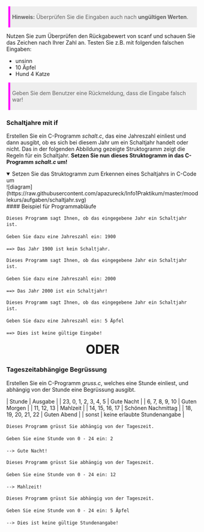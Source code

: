 > **Hinweis:** Überprüfen Sie die Eingaben auch nach **ungültigen Werten**.

Nutzen Sie zum Überprüfen den Rückgabewert von scanf und schauen Sie das Zeichen nach Ihrer Zahl an. Testen Sie z.B. mit folgenden falschen Eingaben:

* unsinn
* 10 Äpfel
* Hund 4 Katze

> Geben Sie dem Benutzer eine Rückmeldung, dass die Eingabe falsch war!

### Schaltjahre mit if

Erstellen Sie ein C-Programm _schalt.c_, das eine Jahreszahl einliest und dann ausgibt, ob es sich bei diesem Jahr um ein Schaltjahr handelt oder nicht. Das in der folgenden Abbildung gezeigte Struktogramm zeigt die Regeln für ein Schaltjahr.
**Setzen Sie nun dieses Struktogramm in das C-Programm _schalt.c_ um!**

<details open>
<summary>Setzen Sie das Struktogramm zum Erkennen eines Schaltjahrs in C-Code um</summary>
![diagram](https://raw.githubusercontent.com/apazureck/Info1Praktikum/master/moodlekurs/aufgaben/schaltjahr.svg)
</details>
#### Beispiel für Programmabläufe

```
Dieses Programm sagt Ihnen, ob das eingegebene Jahr ein Schaltjahr ist.

Geben Sie dazu eine Jahreszahl ein: 1900

==> Das Jahr 1900 ist kein Schaltjahr.
```

```
Dieses Programm sagt Ihnen, ob das eingegebene Jahr ein Schaltjahr ist.

Geben Sie dazu eine Jahreszahl ein: 2000

==> Das Jahr 2000 ist ein Schaltjahr!
```

```
Dieses Programm sagt Ihnen, ob das eingegebene Jahr ein Schaltjahr ist.

Geben Sie dazu eine Jahreszahl ein: 5 Äpfel

==> Dies ist keine gültige Eingabe!
```

<div class="or">ODER</div>

### Tageszeitabhängige Begrüssung

Erstellen Sie ein C-Programm _gruss.c_, welches eine Stunde einliest, und abhängig von der Stunde eine Begrüssung ausgibt.

| Stunde | Ausgabe |
| 23, 0, 1, 2, 3, 4, 5 | Gute Nacht |
| 6, 7, 8, 9, 10 | Guten Morgen |
| 11, 12, 13 | Mahlzeit |
| 14, 15, 16, 17 | Schönen Nachmittag |
| 18, 19, 20, 21, 22 | Guten Abend |
| sonst | keine erlaubte Stundenangabe |

```
Dieses Programm grüsst Sie abhängig von der Tageszeit.

Geben Sie eine Stunde von 0 - 24 ein: 2

--> Gute Nacht!
```

```
Dieses Programm grüsst Sie abhängig von der Tageszeit.

Geben Sie eine Stunde von 0 - 24 ein: 12

--> Mahlzeit!
```

```
Dieses Programm grüsst Sie abhängig von der Tageszeit.

Geben Sie eine Stunde von 0 - 24 ein: 5 Äpfel

--> Dies ist keine gültige Stundenangabe!
```

<style>
.or {
    text-align:center;
    margin:1rem;
    font-size:2rem;
    font-weight: bold;
}

blockquote, .blockquote {
    background:#EEE;
    padding:5px;
    margin: 5px;
    border-left: 5px solid magenta;
}

code.hljs {
    background: #EEE;
}
</style>
